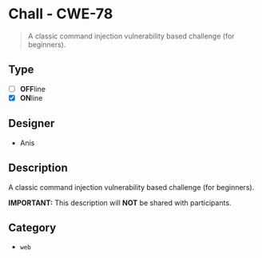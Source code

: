 # Chall - CWE-78

> A classic command injection vulnerability based challenge (for beginners).

## Type

- [ ] **OFF**line
- [X] **ON**line

## Designer

- Anis

## Description

A classic command injection vulnerability based challenge (for beginners).

**IMPORTANT:** This description will **NOT** be shared with participants.

## Category

- `web`